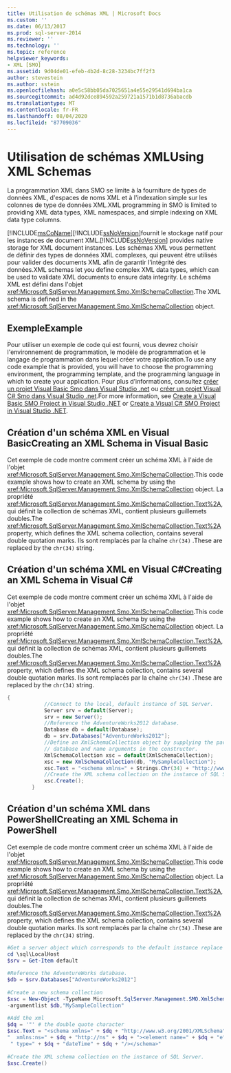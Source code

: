 ```yaml
---
title: Utilisation de schémas XML | Microsoft Docs
ms.custom: ''
ms.date: 06/13/2017
ms.prod: sql-server-2014
ms.reviewer: ''
ms.technology: ''
ms.topic: reference
helpviewer_keywords:
- XML [SMO]
ms.assetid: 9d04de01-efeb-4b2d-8c28-3234bc7ff2f3
author: stevestein
ms.author: sstein
ms.openlocfilehash: a0e5c58bb05da7025651a4e55e29541d694ba1ca
ms.sourcegitcommit: ad4d92dce894592a259721a1571b1d8736abacdb
ms.translationtype: MT
ms.contentlocale: fr-FR
ms.lasthandoff: 08/04/2020
ms.locfileid: "87709036"
---
```

# <a name="using-xml-schemas"></a><span data-ttu-id="e57be-102">Utilisation de schémas XML</span><span class="sxs-lookup"><span data-stu-id="e57be-102">Using XML Schemas</span></span>
  <span data-ttu-id="e57be-103">La programmation XML dans SMO se limite à la fourniture de types de données XML, d'espaces de noms XML et à l'indexation simple sur les colonnes de type de données XML.</span><span class="sxs-lookup"><span data-stu-id="e57be-103">XML programming in SMO is limited to providing XML data types, XML namespaces, and simple indexing on XML data type columns.</span></span>  
  
 [!INCLUDE[msCoName](../../../includes/msconame-md.md)]<span data-ttu-id="e57be-104">[!INCLUDE[ssNoVersion](../../../includes/ssnoversion-md.md)]fournit le stockage natif pour les instances de document XML.</span><span class="sxs-lookup"><span data-stu-id="e57be-104">[!INCLUDE[ssNoVersion](../../../includes/ssnoversion-md.md)] provides native storage for XML document instances.</span></span> <span data-ttu-id="e57be-105">Les schémas XML vous permettent de définir des types de données XML complexes, qui peuvent être utilisés pour valider des documents XML afin de garantir l'intégrité des données.</span><span class="sxs-lookup"><span data-stu-id="e57be-105">XML schemas let you define complex XML data types, which can be used to validate XML documents to ensure data integrity.</span></span> <span data-ttu-id="e57be-106">Le schéma XML est défini dans l'objet <xref:Microsoft.SqlServer.Management.Smo.XmlSchemaCollection>.</span><span class="sxs-lookup"><span data-stu-id="e57be-106">The XML schema is defined in the <xref:Microsoft.SqlServer.Management.Smo.XmlSchemaCollection> object.</span></span>  
  
## <a name="example"></a><span data-ttu-id="e57be-107">Exemple</span><span class="sxs-lookup"><span data-stu-id="e57be-107">Example</span></span>  
 <span data-ttu-id="e57be-108">Pour utiliser un exemple de code qui est fourni, vous devrez choisir l'environnement de programmation, le modèle de programmation et le langage de programmation dans lequel créer votre application.</span><span class="sxs-lookup"><span data-stu-id="e57be-108">To use any code example that is provided, you will have to choose the programming environment, the programming template, and the programming language in which to create your application.</span></span> <span data-ttu-id="e57be-109">Pour plus d’informations, consultez [créer un projet Visual Basic Smo dans Visual Studio .net](../../../database-engine/dev-guide/create-a-visual-basic-smo-project-in-visual-studio-net.md) ou [créer un projet Visual C&#35; Smo dans Visual Studio .net](../how-to-create-a-visual-csharp-smo-project-in-visual-studio-net.md).</span><span class="sxs-lookup"><span data-stu-id="e57be-109">For more information, see [Create a Visual Basic SMO Project in Visual Studio .NET](../../../database-engine/dev-guide/create-a-visual-basic-smo-project-in-visual-studio-net.md) or [Create a Visual C&#35; SMO Project in Visual Studio .NET](../how-to-create-a-visual-csharp-smo-project-in-visual-studio-net.md).</span></span>  
  
## <a name="creating-an-xml-schema-in-visual-basic"></a><span data-ttu-id="e57be-110">Création d'un schéma XML en Visual Basic</span><span class="sxs-lookup"><span data-stu-id="e57be-110">Creating an XML Schema in Visual Basic</span></span>  
 <span data-ttu-id="e57be-111">Cet exemple de code montre comment créer un schéma XML à l'aide de l'objet <xref:Microsoft.SqlServer.Management.Smo.XmlSchemaCollection>.</span><span class="sxs-lookup"><span data-stu-id="e57be-111">This code example shows how to create an XML schema by using the <xref:Microsoft.SqlServer.Management.Smo.XmlSchemaCollection> object.</span></span> <span data-ttu-id="e57be-112">La propriété <xref:Microsoft.SqlServer.Management.Smo.XmlSchemaCollection.Text%2A>, qui définit la collection de schémas XML, contient plusieurs guillemets doubles.</span><span class="sxs-lookup"><span data-stu-id="e57be-112">The <xref:Microsoft.SqlServer.Management.Smo.XmlSchemaCollection.Text%2A> property, which defines the XML schema collection, contains several double quotation marks.</span></span> <span data-ttu-id="e57be-113">Ils sont remplacés par la chaîne `chr(34)` .</span><span class="sxs-lookup"><span data-stu-id="e57be-113">These are replaced by the `chr(34)` string.</span></span>  
  
<!-- TODO: review snippet reference  [!CODE [SMO How to#SMO_VBXMLSchema1](SMO How to#SMO_VBXMLSchema1)]  -->  
  
## <a name="creating-an-xml-schema-in-visual-c"></a><span data-ttu-id="e57be-114">Création d'un schéma XML en Visual C#</span><span class="sxs-lookup"><span data-stu-id="e57be-114">Creating an XML Schema in Visual C#</span></span>  
 <span data-ttu-id="e57be-115">Cet exemple de code montre comment créer un schéma XML à l'aide de l'objet <xref:Microsoft.SqlServer.Management.Smo.XmlSchemaCollection>.</span><span class="sxs-lookup"><span data-stu-id="e57be-115">This code example shows how to create an XML schema by using the <xref:Microsoft.SqlServer.Management.Smo.XmlSchemaCollection> object.</span></span> <span data-ttu-id="e57be-116">La propriété <xref:Microsoft.SqlServer.Management.Smo.XmlSchemaCollection.Text%2A>, qui définit la collection de schémas XML, contient plusieurs guillemets doubles.</span><span class="sxs-lookup"><span data-stu-id="e57be-116">The <xref:Microsoft.SqlServer.Management.Smo.XmlSchemaCollection.Text%2A> property, which defines the XML schema collection, contains several double quotation marks.</span></span> <span data-ttu-id="e57be-117">Ils sont remplacés par la chaîne `chr(34)` .</span><span class="sxs-lookup"><span data-stu-id="e57be-117">These are replaced by the `chr(34)` string.</span></span>  
  
```csharp
{  
            //Connect to the local, default instance of SQL Server.   
            Server srv = default(Server);  
            srv = new Server();  
            //Reference the AdventureWorks2012 database.   
            Database db = default(Database);  
            db = srv.Databases["AdventureWorks2012"];  
            //Define an XmlSchemaCollection object by supplying the parent  
            // database and name arguments in the constructor.   
            XmlSchemaCollection xsc = default(XmlSchemaCollection);  
            xsc = new XmlSchemaCollection(db, "MySampleCollection");  
            xsc.Text = "<schema xmlns=" + Strings.Chr(34) + "http://www.w3.org/2001/XMLSchema" + Strings.Chr(34) + " xmlns:ns=" + Strings.Chr(34) + "http://ns" + Strings.Chr(34) + "><element name=" + Strings.Chr(34) + "e" + Strings.Chr(34) + " type=" + Strings.Chr(34) + "dateTime" + Strings.Chr(34) + "/></schema>";  
            //Create the XML schema collection on the instance of SQL Server.   
            xsc.Create();  
        }  
```  
  
## <a name="creating-an-xml-schema-in-powershell"></a><span data-ttu-id="e57be-118">Création d'un schéma XML dans PowerShell</span><span class="sxs-lookup"><span data-stu-id="e57be-118">Creating an XML Schema in PowerShell</span></span>  
 <span data-ttu-id="e57be-119">Cet exemple de code montre comment créer un schéma XML à l'aide de l'objet <xref:Microsoft.SqlServer.Management.Smo.XmlSchemaCollection>.</span><span class="sxs-lookup"><span data-stu-id="e57be-119">This code example shows how to create an XML schema by using the <xref:Microsoft.SqlServer.Management.Smo.XmlSchemaCollection> object.</span></span> <span data-ttu-id="e57be-120">La propriété <xref:Microsoft.SqlServer.Management.Smo.XmlSchemaCollection.Text%2A>, qui définit la collection de schémas XML, contient plusieurs guillemets doubles.</span><span class="sxs-lookup"><span data-stu-id="e57be-120">The <xref:Microsoft.SqlServer.Management.Smo.XmlSchemaCollection.Text%2A> property, which defines the XML schema collection, contains several double quotation marks.</span></span> <span data-ttu-id="e57be-121">Ils sont remplacés par la chaîne `chr(34)` .</span><span class="sxs-lookup"><span data-stu-id="e57be-121">These are replaced by the `chr(34)` string.</span></span>  
  
```powershell
#Get a server object which corresponds to the default instance replace LocalMachine with the physical server  
cd \sql\LocalHost  
$srv = Get-Item default  
  
#Reference the AdventureWorks database.  
$db = $srv.Databases["AdventureWorks2012"]  
  
#Create a new schema collection  
$xsc = New-Object -TypeName Microsoft.SqlServer.Management.SMO.XmlSchemaCollection `  
-argumentlist $db,"MySampleCollection"  
  
#Add the xml  
$dq = '"' # the double quote character  
$xsc.Text = "<schema xmlns=" + $dq + "http://www.w3.org/2001/XMLSchema" + $dq + `  
"  xmlns:ns=" + $dq + "http://ns" + $dq + "><element name=" + $dq + "e" + $dq +`  
 " type=" + $dq + "dateTime" + $dq + "/></schema>"  
  
#Create the XML schema collection on the instance of SQL Server.  
$xsc.Create()  
```  
